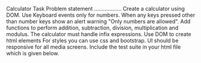 Calculator Task
Problem statement
..................
Create a calculator using DOM.
Use Keyboard events only for numbers.
When any keys pressed other than number keys show an alert warning "Only numbers
are allowed".
Add functions to perform addition, subtraction, division, multiplication and modulus.
The calculator must handle infix expressions.
Use DOM to create html elements
For styles you can use css and bootstrap.
UI should be responsive for all media screens.
Include the test suite in your html file which is given below.